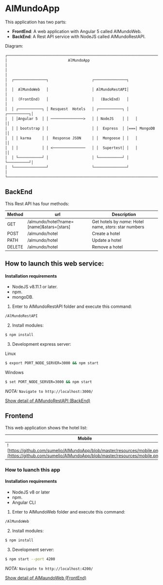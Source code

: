 # AlMundoApp

This application has two parts: 

- **FrontEnd**: A web application with Angular 5 called AlMundoWeb.
- **BackEnd**: A Rest API service with NodeJS called AlMundoRestAPI.


Diagram:


	┌───────────────────────────────────────────────────────────────────────┐
	│                            AlMundoApp                                 │
	│                                                                       │
	│  ┌───────────────┐                    ┌───────────────┐               │
	│  │  AlMundoWeb   │                    │ AlMundoRestAPI│               │
	│  │  (FrontEnd)   │                    │   (BackEnd)   │               │
	│  │ ┌───────────┐ │ Resquest  Hotels   │ ┌───────────┐ │   ┌──────────┐│
	│  │ │Angular 5  │ │ ───────────────>   │ │ NodeJS    │ │   │          ││
	│  │ │ bootstrap │ │                    │ │  Express  │ │===│ MongoDB  ││
	│  │ │ karma     │ │  Response JSON     │ │  Mongoose │ │   │          ││
	│  │ │           │ │ <───────────────   │ │  Supertest│ │   │          ││
	│  │ └───────────┘ │                    │ └───────────┘ │   └──────────┘│
	│  └───────────────┘                    └───────────────┘               │
	└───────────────────────────────────────────────────────────────────────┘


## BackEnd

This Rest API has four methods:

| Method  | url  | Description  |
|---|---|---|
| GET  |  /almundo/hotel?name=[name]&stars=[stars] | Get hotels by *name*: Hotel name, *stars*: star numbers|
| POST  |  /almundo/hotel | Create a hotel  |
| PATH  | /almundo/hotel  | Update a hotel  |
| DELETE  |  /almundo/hotel | Remove a hotel  |

## How to launch this web service:

#### Installation requirements

- NodeJS v8.11.1 or later.
- npm.
- mongoDB.


1. Enter to AlMundoRestAPI folder and execute this command:

```bash
/AlMundoRestAPI
```
2. Install modules:

```bash
$ npm install
```

3. Development express server:

Linux
```bash
$ export PORT_NODE_SERVER=3000 && npm start
```
Windows
```bash
$ set PORT_NODE_SERVER=3000 && npm start
```

*NOTA:* ```Navigate to http://localhost:3000/```

[Show detail of AlMundoRestAPI (BackEnd)](../Branch_connect_to_mongoDB/AlMundoRestAPI/README.md)

## Frontend

This web application shows the hotel list:

|Mobile   | Desktop  |
|---|---|
|![https://github.com/sumelio/AlMundoApp/blob/master/resources/mobile.png](https://github.com/sumelio/AlMundoApp/blob/master/resources/mobile.png)|![https://github.com/sumelio/AlMundoApp/blob/master/resources/webPage.png](https://github.com/sumelio/AlMundoApp/blob/master/resources/webPage.png)|


### How to luanch this app

#### Installation requirements

- NodeJS v8 or later
- npm.
- Angular CLI 

1. Enter to AlMundoWeb folder and execute this command:

```bash
/AlMundoWeb
```
2. Install modules:

```bash
$ npm install
```

3. Development server:

```bash
$ npm start --port 4200
```

*NOTA:*  ```Navigate to http://localhost:4200/```

 [Show detail of AlMaundoWeb (FrontEnd)](../Branch_connect_to_mongoDB/AlMundoWeb/README.md)

